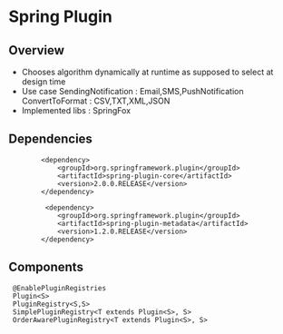 # Spring Plugin

## Overview

- Chooses algorithm dynamically at runtime as supposed to select at design time
- Use case SendingNotification : Email,SMS,PushNotification ConvertToFormat : CSV,TXT,XML,JSON
- Implemented libs : SpringFox

## Dependencies

`````````````````
        <dependency>
            <groupId>org.springframework.plugin</groupId>
            <artifactId>spring-plugin-core</artifactId>
            <version>2.0.0.RELEASE</version>
        </dependency>
        
         <dependency>
            <groupId>org.springframework.plugin</groupId>
            <artifactId>spring-plugin-metadata</artifactId>
            <version>1.2.0.RELEASE</version>
        </dependency>

`````````````````

## Components
``````````````````
 @EnablePluginRegistries
 Plugin<S>
 PluginRegistry<S,S>
 SimplePluginRegistry<T extends Plugin<S>, S>
 OrderAwarePluginRegistry<T extends Plugin<S>, S>
``````````````````
